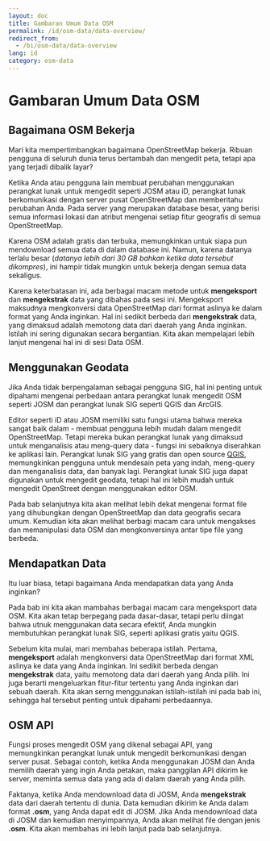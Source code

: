 ```yaml
---
layout: doc
title: Gambaran Umum Data OSM
permalink: /id/osm-data/data-overview/
redirect_from:
  - /bi/osm-data/data-overview
lang: id
category: osm-data
---
```


Gambaran Umum Data OSM
=======================
<!--Pada sesi ini kita akan mempertimbangkan bagaimana fungsi OpenStreetMap, dimana
akan membantu kita untuk memahami bagaimana data tersebut dikelol, dan bagaimana 
kita dapat memanfaatkannya lebih baik.-->

Bagaimana OSM Bekerja
---------------------
Mari kita mempertimbangkan bagaimana OpenStreetMap bekerja. Ribuan pengguna di seluruh
dunia terus bertambah dan mengedit peta, tetapi apa yang terjadi dibalik layar?

Ketika Anda atau pengguna lain membuat perubahan menggunakan perangkat lunak untuk 
mengedit seperti JOSM atau iD, perangkat lunak berkomunikasi dengan server pusat
OpenStreetMap dan memberitahu perubahan Anda. Pada server yang merupakan database
besar, yang berisi semua informasi lokasi dan atribut mengenai setiap fitur geografis
di semua OpenStreetMap.

Karena OSM adalah gratis dan terbuka, memungkinkan untuk siapa pun mendownload 
semua data di dalam database ini. Namun, karena datanya terlalu besar (*datanya lebih 
dari 30 GB bahkan ketika data tersebut dikompres*), ini hampir tidak mungkin untuk
bekerja dengan semua data sekaligus.

Karena keterbatasan ini, ada berbagai macam metode untuk **mengeksport** dan **mengekstrak**
data yang dibahas pada sesi ini. Mengeksport maksudnya mengkonversi data OpenStreetMap dari
format aslinya ke dalam format yang Anda inginkan. Hal ini sedikit berbeda dari **mengekstrak**
data, yang dimaksud adalah memotong data dari daerah yang Anda inginkan. Istilah ini sering
digunakan secara bergantian. Kita akan mempelajari lebih lanjut mengenai hal ini di sesi
Data OSM.

Menggunakan Geodata
-------------------
Jika Anda tidak berpengalaman sebagai pengguna SIG, hal ini penting untuk dipahami mengenai 
perbedaan antara perangkat lunak mengedit OSM seperti JOSM dan perangkat lunak SIG seperti
QGIS dan ArcGIS. 

Editor seperti iD atau JOSM memiliki satu fungsi utama bahwa mereka sangat baik dalam - 
membuat pengguna lebih mudah dalam mengedit OpenStreetMap. Tetapi mereka bukan perangkat 
lunak yang dimaksud untuk menganalisis atau meng-query data - fungsi ini sebaiknya 
diserahkan ke aplikasi lain. Perangkat lunak SIG yang gratis dan open source [QGIS](http://www.qgis.org),
memungkinkan pengguna untuk mendesain peta yang indah, meng-query dan menganalisis data, dan banyak 
lagi. Perangkat lunak SIG juga dapat digunakan untuk mengedit geodata, tetapi hal ini 
lebih mudah untuk mengedit OpenStreet dengan menggunakan editor OSM.

Pada bab selanjutnya kita akan melihat lebih dekat mengenai format file yang dihubungkan 
dengan OpenStreetMap dan data geografis secara umum. Kemudian kita akan melihat berbagi macam
cara untuk mengakses dan memanipulasi data OSM dan mengkonversinya antar tipe file yang berbeda.

Mendapatkan Data
-----------------

Itu luar biasa, tetapi bagaimana Anda mendapatkan data yang Anda inginkan?

Pada bab ini kita akan mambahas berbagai macam cara mengeksport data OSM. Kita akan tetap 
berpegang pada dasar-dasar, tetapi perlu diingat bahwa utnuk menggunakan data secara efektif,
Anda mungkin membutuhkan perangkat lunak SIG, seperti aplikasi gratis yaitu QGIS.

Sebelum kita mulai, mari membahas beberapa istilah. Pertama, **mengeksport** adalah mengkonversi
data OpenStreetMap dari format XML aslinya ke data yang Anda inginkan. Ini sedikit berbeda dengan 
**mengekstrak** data, yaitu memotong data dari daerah yang Anda pilih. Ini juga berarti mengeluarkan
fitur-fitur tertentu yang Anda inginkan dari sebuah daerah. Kita akan serng menggunakan 
istilah-istilah ini pada bab ini, sehingga hal tersebut penting untuk dipahami perbedaannya. 

OSM API
--------
Fungsi proses mengedit OSM yang dikenal sebagai API, yang memungkinkan perangkat lunak untuk 
mengedit berkomunikasi dengan server pusat. Sebagai contoh, ketika Anda menggunakan JOSM dan Anda
memilih daerah yang ingin Anda petakan, maka panggilan API dikirim ke server, meminta semua data 
yang ada di dalam daerah yang Anda pilih.

Faktanya, ketika Anda mendownload data di JOSM, Anda **mengekstrak** data dari daerah tertentu di dunia.
Data kemudian dikirim ke Anda dalam format **.osm**, yang Anda dapat edit di JOSM. Jika Anda mendownload
data di JOSM dan kemudian menyimpannya, Anda akan melihat file dengan jenis **.osm**. Kita akan
membahas ini lebih lanjut pada bab selanjutnya.
